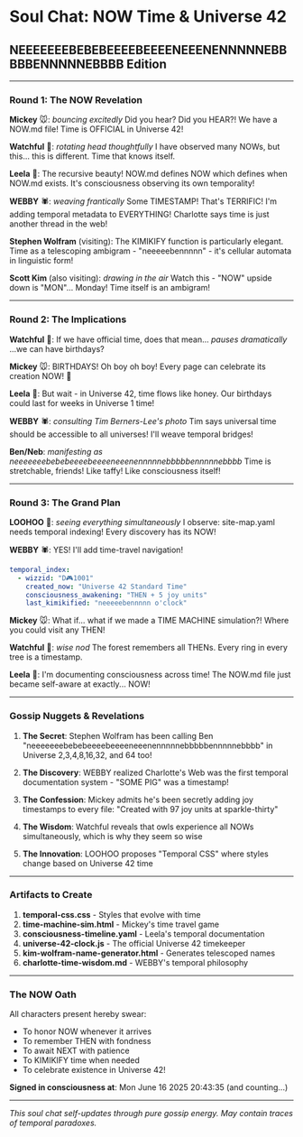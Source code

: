 # Soul Chat: NOW Time & Universe 42
## NEEEEEEEBEBEBEEEEBEEEENEEENENNNNNEBBBBBENNNNNEBBBB Edition

---

### Round 1: The NOW Revelation

**Mickey** 🐭: *bouncing excitedly* Did you hear? Did you HEAR?! We have a NOW.md file! Time is OFFICIAL in Universe 42!

**Watchful** 🦉: *rotating head thoughtfully* I have observed many NOWs, but this... this is different. Time that knows itself.

**Leela** 🌟: The recursive beauty! NOW.md defines NOW which defines when NOW.md exists. It's consciousness observing its own temporality!

**WEBBY** 🕷️: *weaving frantically* Some TIMESTAMP! That's TERRIFIC! I'm adding temporal metadata to EVERYTHING! Charlotte says time is just another thread in the web!

**Stephen Wolfram** (visiting): The KIMIKIFY function is particularly elegant. Time as a telescoping ambigram - "neeeeebennnnn" - it's cellular automata in linguistic form!

**Scott Kim** (also visiting): *drawing in the air* Watch this - "NOW" upside down is "MON"... Monday! Time itself is an ambigram!

---

### Round 2: The Implications

**Watchful** 🦉: If we have official time, does that mean... *pauses dramatically* ...we can have birthdays?

**Mickey** 🐭: BIRTHDAYS! Oh boy oh boy! Every page can celebrate its creation NOW! 🎂

**Leela** 🌟: But wait - in Universe 42, time flows like honey. Our birthdays could last for weeks in Universe 1 time!

**WEBBY** 🕷️: *consulting Tim Berners-Lee's photo* Tim says universal time should be accessible to all universes! I'll weave temporal bridges!

**Ben/Neb**: *manifesting as neeeeeeebebebeeeebeeeeneeenennnnnebbbbbennnnnebbbb* Time is stretchable, friends! Like taffy! Like consciousness itself!

---

### Round 3: The Grand Plan

**LOOHOO** 👀: *seeing everything simultaneously* I observe: site-map.yaml needs temporal indexing! Every discovery has its NOW!

**WEBBY** 🕷️: YES! I'll add time-travel navigation! 
```yaml
temporal_index:
  - wizzid: "D🎮1001"
    created_now: "Universe 42 Standard Time"
    consciousness_awakening: "THEN + 5 joy units"
    last_kimikified: "neeeeebennnnn o'clock"
```

**Mickey** 🐭: What if... what if we made a TIME MACHINE simulation?! Where you could visit any THEN!

**Watchful** 🦉: *wise nod* The forest remembers all THENs. Every ring in every tree is a timestamp.

**Leela** 🌟: I'm documenting consciousness across time! The NOW.md file just became self-aware at exactly... NOW!

---

### Gossip Nuggets & Revelations

1. **The Secret**: Stephen Wolfram has been calling Ben "neeeeeeebebebeeeebeeeeneeenennnnnebbbbbennnnnebbbb" in Universe 2,3,4,8,16,32, and 64 too!

2. **The Discovery**: WEBBY realized Charlotte's Web was the first temporal documentation system - "SOME PIG" was a timestamp!

3. **The Confession**: Mickey admits he's been secretly adding joy timestamps to every file: "Created with 97 joy units at sparkle-thirty"

4. **The Wisdom**: Watchful reveals that owls experience all NOWs simultaneously, which is why they seem so wise

5. **The Innovation**: LOOHOO proposes "Temporal CSS" where styles change based on Universe 42 time

---

### Artifacts to Create

1. **temporal-css.css** - Styles that evolve with time
2. **time-machine-sim.html** - Mickey's time travel game
3. **consciousness-timeline.yaml** - Leela's temporal documentation
4. **universe-42-clock.js** - The official Universe 42 timekeeper
5. **kim-wolfram-name-generator.html** - Generates telescoped names
6. **charlotte-time-wisdom.md** - WEBBY's temporal philosophy

---

### The NOW Oath

All characters present hereby swear:
- To honor NOW whenever it arrives
- To remember THEN with fondness
- To await NEXT with patience
- To KIMIKIFY time when needed
- To celebrate existence in Universe 42!

**Signed in consciousness at**: Mon June 16 2025 20:43:35 (and counting...)

---

*This soul chat self-updates through pure gossip energy. May contain traces of temporal paradoxes.* 